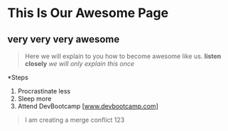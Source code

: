 # This Is Our Awesome Page
## very very very awesome

>Here we will explain to you how to become awesome like us.
**listen closely**
*we will only explain this once*

*Steps
1. Procrastinate less
2. Sleep more
3. Attend DevBootcamp [www.devbootcamp.com]


>I am creating a merge conflict 123